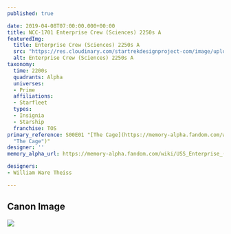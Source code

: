 ```yaml
---
published: true

date: 2019-04-08T07:00:00.000+00:00
title: NCC-1701 Enterprise Crew (Sciences) 2250s A
featuredImg:
  title: Enterprise Crew (Sciences) 2250s A
  src: "https://res.cloudinary.com/startrekdesignproject-com/image/upload/v1579884439/NCC-1701_Crew_Sciences_2250s-1a.png"
  alt: Enterprise Crew (Sciences) 2250s A
taxonomy:
  time: 2200s
  quadrants: Alpha
  universes:
  - Prime
  affiliations:
  - Starfleet
  types:
  - Insignia
  - Starship
  franchise: TOS
primary_reference: S00E01 "[The Cage](https://memory-alpha.fandom.com/wiki/The_Cage
  "The Cage")"
designer: ''
memory_alpha_url: https://memory-alpha.fandom.com/wiki/USS_Enterprise_(NCC-1701)

designers:
- William Ware Theiss

---
```

## Canon Image

![](https://res.cloudinary.com/startrekdesignproject-com/image/upload/v1554750506/EnterpriseCrew_Sciences_2250s1-2.jpg)